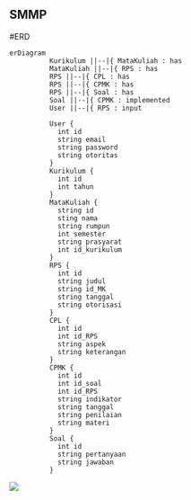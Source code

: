 ## SMMP

#ERD
```mermaid
erDiagram
          Kurikulum ||--|{ MataKuliah : has
          MataKuliah ||--|{ RPS : has
          RPS ||--|{ CPL : has
          RPS ||--|{ CPMK : has
          RPS ||--|{ Soal : has
          Soal ||--|{ CPMK : implemented
          User ||--|{ RPS : input 

          User {
            int id
            string email
            string password
            string otoritas 
          }
          Kurikulum {
            int id
            int tahun
          }
          MataKuliah {
            string id
            sting nama
            string rumpun
            int semester
            string prasyarat
            int id_kurikulum
          }
          RPS {
            int id
            string judul
            string id_MK
            string tanggal
            string otorisasi
          }
          CPL {
            int id
            int id_RPS
            string aspek
            string keterangan
          }
          CPMK {
            int id
            int id_soal
            int id_RPS
            string indikator
            string tanggal
            string penilaian
            string materi
          }
          Soal {
            int id
            string pertanyaan
            string jawaban
          }
```
[![](https://mermaid.ink/img/pako:eNqVVMtugzAQ_BXL5-YHuLY90UhRo96Qom28BQfbWH4oikj-vUtKKigmoXBBO4N3ZtZ2y_eNQJ5xdC8SSge6MOz3yaOTdVRRs_N5tTq3bA0B8qgkVCxjFfgheYD17PfNdkrrij3-vHl7gK_zu4RtA2pKuFbHS0htFWo0AcWQ-eHRjcVKY2NghZmw2mGFES8wKcY1H5w0JUMNUiURC94fG5f-rQmNkwE8G6KX9DQWiOlqAapoZpcbzKtNKpr666oGNCTpLmo7bvejwlPwPqBLR-LAn8BBSDna1TfHsya6qS0fzSGKqGa87tZ5EglgyhLU_Mw8eDmrr9viC6dFEshNsg94i3USqZGSJYVg7kigI7Bcg2_-mn0gThoha6Ak_h2fRSMVSDBJVANZm0_2esqXj96iIyknmGl2gCN8TkIcU_kT1-jodAu6L6-dCx4q2t0Fz-iTXnMhTrSClL8KSZHw7AuUxycOMTTbk9nzLLiIN1J_5fasyze_v34m)](https://mermaid-js.github.io/mermaid-live-editor/edit#pako:eNqVVMtugzAQ_BXL5-YHuLY90UhRo96Qom28BQfbWH4oikj-vUtKKigmoXBBO4N3ZtZ2y_eNQJ5xdC8SSge6MOz3yaOTdVRRs_N5tTq3bA0B8qgkVCxjFfgheYD17PfNdkrrij3-vHl7gK_zu4RtA2pKuFbHS0htFWo0AcWQ-eHRjcVKY2NghZmw2mGFES8wKcY1H5w0JUMNUiURC94fG5f-rQmNkwE8G6KX9DQWiOlqAapoZpcbzKtNKpr666oGNCTpLmo7bvejwlPwPqBLR-LAn8BBSDna1TfHsya6qS0fzSGKqGa87tZ5EglgyhLU_Mw8eDmrr9viC6dFEshNsg94i3USqZGSJYVg7kigI7Bcg2_-mn0gThoha6Ak_h2fRSMVSDBJVANZm0_2esqXj96iIyknmGl2gCN8TkIcU_kT1-jodAu6L6-dCx4q2t0Fz-iTXnMhTrSClL8KSZHw7AuUxycOMTTbk9nzLLiIN1J_5fasyze_v34m)
